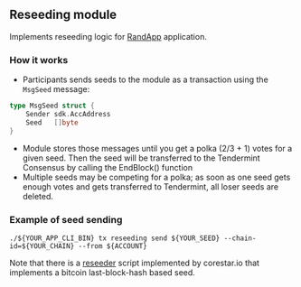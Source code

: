 ## Reseeding module

Implements reseeding logic for [RandApp](https://github.com/corestario/randapp) application.

### How it works

* Participants sends seeds to the module as a transaction using the `MsgSeed` message:
``` go
type MsgSeed struct {
	Sender sdk.AccAddress
	Seed   []byte
}
```
* Module stores those messages until you get a polka (2/3 + 1) votes for a given seed. Then the seed will be transferred to the Tendermint Consensus by calling the EndBlock() function
* Multiple seeds may be competing for a polka; as soon as one seed gets enough votes and gets transferred to Tendermint, all loser seeds are deleted.

### Example of seed sending

```shell script
./${YOUR_APP_CLI_BIN} tx reseeding send ${YOUR_SEED} --chain-id=${YOUR_CHAIN} --from ${ACCOUNT}
```

Note that there is a [reseeder](https://github.com/corestario/randapp/blob/master/reseeder.sh) script implemented by corestar.io that implements a bitcoin last-block-hash based seed. 
